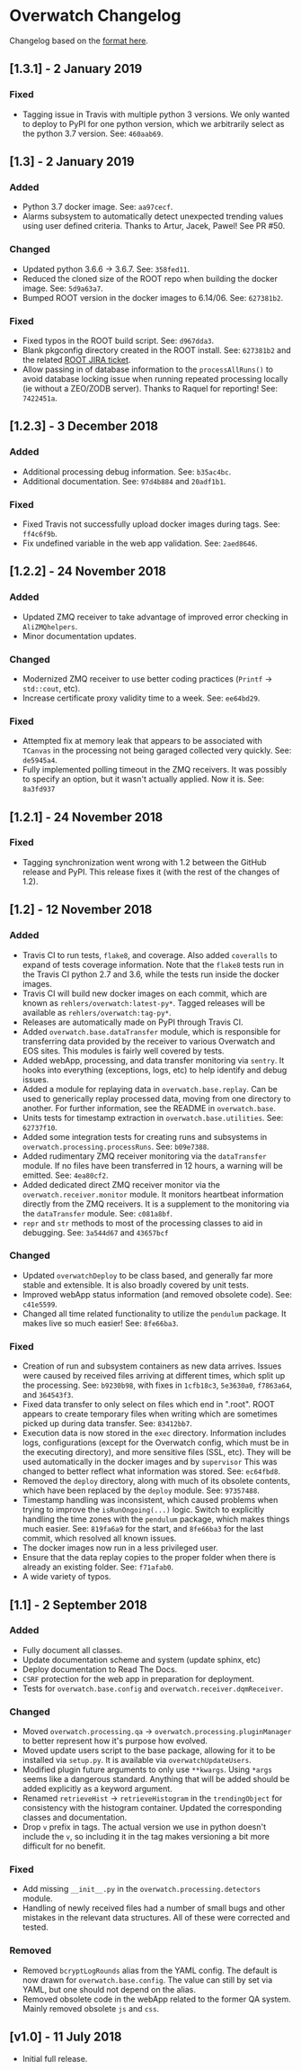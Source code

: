 # Overwatch Changelog

Changelog based on the [format here](https://keepachangelog.com/en/1.0.0/).

## [1.3.1] - 2 January 2019

### Fixed

- Tagging issue in Travis with multiple python 3 versions. We only wanted to deploy to PyPI for one python
  version, which we arbitrarily select as the python 3.7 version. See: `460aab69`.

## [1.3] - 2 January 2019

### Added

- Python 3.7 docker image. See: `aa97cecf`.
- Alarms subsystem to automatically detect unexpected trending values using user defined criteria. Thanks to
  Artur, Jacek, Pawel! See PR #50.

### Changed

- Updated python 3.6.6 -> 3.6.7. See: `358fed11`.
- Reduced the cloned size of the ROOT repo when building the docker image. See: `5d9a63a7`.
- Bumped ROOT version in the docker images to 6.14/06. See: `627381b2`.

### Fixed

- Fixed typos in the ROOT build script. See: `d967dda3`.
- Blank pkgconfig directory created in the ROOT install. See: `627381b2` and the related [ROOT JIRA
  ticket](https://sft.its.cern.ch/jira/browse/ROOT-9864).
- Allow passing in of database information to the `processAllRuns()` to avoid database locking issue
  when running repeated processing locally (ie without a ZEO/ZODB server). Thanks to Raquel for reporting! See: `7422451a`.

## [1.2.3] - 3 December 2018

### Added

- Additional processing debug information. See: `b35ac4bc`.
- Additional documentation. See: `97d4b884` and `20adf1b1`.

### Fixed

- Fixed Travis not successfully upload docker images during tags. See: `ff4c6f9b`.
- Fix undefined variable in the web app validation. See: `2aed8646`.

## [1.2.2] - 24 November 2018

### Added

- Updated ZMQ receiver to take advantage of improved error checking in `AliZMQhelpers`.
- Minor documentation updates.

### Changed

- Modernized ZMQ receiver to use better coding practices (`Printf` -> `std::cout`, etc).
- Increase certificate proxy validity time to a week. See: `ee64bd29`.

### Fixed

- Attempted fix at memory leak that appears to be associated with `TCanvas` in the processing not being
  garaged collected very quickly. See: `de5945a4`.
- Fully implemented polling timeout in the ZMQ receivers. It was possibly to specify an option, but it wasn't
  actually applied. Now it is. See: `8a3fd937`

## [1.2.1] - 24 November 2018

### Fixed

- Tagging synchronization went wrong with 1.2 between the GitHub release and PyPI. This release fixes it (with
  the rest of the changes of 1.2).

## [1.2] - 12 November 2018

### Added

- Travis CI to run tests, `flake8`, and coverage. Also added `coveralls` to expand of tests coverage
  information. Note that the `flake8` tests run in the Travis CI python 2.7 and 3.6, while the tests run
  inside the docker images.
- Travis CI will build new docker images on each commit, which are known as `rehlers/overwatch:latest-py*`.
  Tagged releases will be available as `rehlers/overwatch:tag-py*`.
- Releases are automatically made on PyPI through Travis CI.
- Added `overwatch.base.dataTransfer` module, which is responsible for transferring data provided by the
  receiver to various Overwatch and EOS sites. This modules is fairly well covered by tests.
- Added webApp, processing, and data transfer monitoring via `sentry`. It hooks into everything (exceptions,
  logs, etc) to help identify and debug issues.
- Added a module for replaying data in `overwatch.base.replay`. Can be used to generically replay processed
  data, moving from one directory to another. For further information, see the README in `overwatch.base`.
- Units tests for timestamp extraction in `overwatch.base.utilities`. See: `62737f10`.
- Added some integration tests for creating runs and subsystems in `overwatch.processing.processRuns`. See:
  `b09e7388`.
- Added rudimentary ZMQ receiver monitoring via the `dataTransfer` module. If no files have been transferred
  in 12 hours, a warning will be emitted. See: `4ea80cf2`.
- Added dedicated direct ZMQ receiver monitor via the `overwatch.receiver.monitor` module. It monitors
  heartbeat information directly from the ZMQ receivers. It is a supplement to the monitoring via the
  `dataTransfer` module. See: `c081a8bf`.
- `repr` and `str` methods to most of the processing classes to aid in debugging. See: `3a544d67` and
  `43657bcf`

### Changed

- Updated `overwatchDeploy` to be class based, and generally far more stable and extensible. It is also
  broadly covered by unit tests.
- Improved webApp status information (and removed obsolete code). See: `c41e5599`.
- Changed all time related functionality to utilize the `pendulum` package. It makes live so much easier! See:
  `8fe66ba3`.

### Fixed

- Creation of run and subsystem containers as new data arrives. Issues were caused by received files arriving
  at different times, which split up the processing. See: `b9230b98`, with fixes in
  `1cfb18c3`, `5e3630a0`, `f7863a64`, and `364543f3`.
- Fixed data transfer to only select on files which end in ".root". ROOT appears to create temporary files
  when writing which are sometimes picked up during data transfer. See: `83412bb7`.
- Execution data is now stored in the `exec` directory. Information includes logs, configurations (except for
  the Overwatch config, which must be in the executing directory), and more sensitive files (SSL, etc). They
  will be used automatically in the docker images and by `supervisor` This was changed to better reflect what
  information was stored. See: `ec64fbd8`.
- Removed the `deploy` directory, along with much of its obsolete contents, which have been replaced by the
  `deploy` module. See: `97357488`.
- Timestamp handling was inconsistent, which caused problems when trying to improve the `isRunOngoing(...)`
  logic. Switch to explicitly handling the time zones with the `pendulum` package, which makes things much
  easier. See: `819fa6a9` for the start, and `8fe66ba3` for the last commit, which resolved all known issues.
- The docker images now run in a less privileged user.
- Ensure that the data replay copies to the proper folder when there is already an existing folder. See:
  `f71afab0`.
- A wide variety of typos.

## [1.1] - 2 September 2018

### Added

- Fully document all classes.
- Update documentation scheme and system (update sphinx, etc)
- Deploy documentation to Read The Docs.
- `CSRF` protection for the web app in preparation for deployment.
- Tests for `overwatch.base.config` and `overwatch.receiver.dqmReceiver`.

### Changed

- Moved `overwatch.processing.qa` -> `overwatch.processing.pluginManager` to better represent how it's purpose
  how evolved.
- Moved update users script to the base package, allowing for it to be installed via `setup.py`. It is
  available via `overwatchUpdateUsers`.
- Modified plugin future arguments to only use `**kwargs`. Using `*args` seems like a dangerous standard.
  Anything that will be added should be added explicitly as a keyword argument.
- Renamed `retrieveHist` -> `retrieveHistogram` in the `trendingObject` for consistency with the histogram
  container. Updated the corresponding classes and documentation.
- Drop `v` prefix in tags. The actual version we use in python doesn't include the `v`, so including it in the
  tag makes versioning a bit more difficult for no benefit.

### Fixed

- Add missing `__init__.py` in the `overwatch.processing.detectors` module.
- Handling of newly received files had a number of small bugs and other mistakes in the relevant data
  structures. All of these were corrected and tested.

### Removed

- Removed `bcryptLogRounds` alias from the YAML config. The default is now drawn for `overwatch.base.config`.
  The value can still by set via YAML, but one should not depend on the alias.
- Removed obsolete code in the webApp related to the former QA system. Mainly removed obsolete `js` and `css`.

## [v1.0] - 11 July 2018

- Initial full release.
